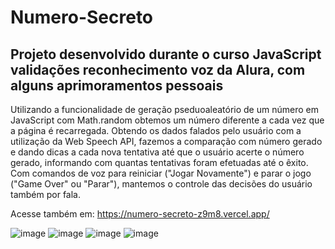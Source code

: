 # Numero-Secreto
## Projeto desenvolvido durante o curso JavaScript validações reconhecimento voz da Alura, com alguns aprimoramentos pessoais

Utilizando a funcionalidade de geração pseduoaleatório de um número em JavaScript com Math.random obtemos um número diferente a cada vez que a página é recarregada. Obtendo os dados falados pelo usuário com a utilização da Web Speech API, fazemos a comparação com número gerado e dando dicas a cada nova tentativa até que o usuário acerte o número gerado, informando com quantas tentativas foram efetuadas até o êxito. 
Com comandos de voz para reiniciar ("Jogar Novamente") e parar o jogo ("Game Over" ou "Parar"), mantemos o controle das decisões do usuário também por fala.

Acesse também em: https://numero-secreto-z9m8.vercel.app/

![image](https://github.com/AugustoWHonorata/Numero-Secreto/assets/124816269/4eaf6cf8-3082-4d9c-8221-4170e3e7cf28)
![image](https://github.com/AugustoWHonorata/Numero-Secreto/assets/124816269/60b356fd-45a6-4ae6-aeb3-0a04dfec9c00)
![image](https://github.com/AugustoWHonorata/Numero-Secreto/assets/124816269/781e30a1-7d76-497c-afd4-1d914583abc0)
![image](https://github.com/AugustoWHonorata/Numero-Secreto/assets/124816269/efc3ad2e-6423-4da0-b602-83b9503f99d5)






